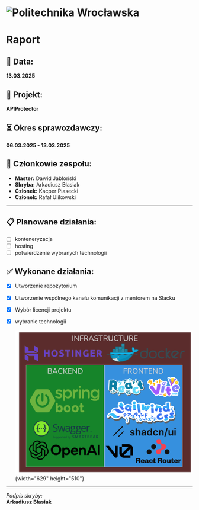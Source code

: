 # ![Politechnika Wrocławska](https://pwr.edu.pl/themes/_system/images/logo_top_ie8.png)

# Raport

## :date: Data:

**13.03.2025**

## :pushpin: Projekt:

**APIProtector**

## :hourglass_flowing_sand: Okres sprawozdawczy:

**06.03.2025 - 13.03.2025**

## :busts_in_silhouette: Członkowie zespołu:

- **Master:** Dawid Jabłoński
- **Skryba:** Arkadiusz Błasiak
- **Członek:** Kacper Piasecki
- **Członek:** Rafał Ulikowski

---

## :clipboard: Planowane działania:

- [ ] konteneryzacja
- [ ] hosting
- [ ] potwierdzenie wybranych technologii

## :white_check_mark: Wykonane działania:

- [x] Utworzenie repozytorium
- [x] Utworzenie wspólnego kanału komunikacji z mentorem na Slacku
- [x] Wybór licencji projektu
- [x] wybranie technologii

  ![pg.png](uploads/578f09680b8652ae5f58501d9ba3825f/pg.png){width="629" height="510"}

---

_Podpis skryby:_\
**Arkadiusz Błasiak**